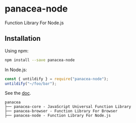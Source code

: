 # panacea-node

Function Library For Node.js

## Installation

Using npm:

```sh
npm install --save panacea-node
```

In Node.js:

```js
const { untildify } = require("panacea-node");
untildify("~/foo/bar");
```

See the [doc](https://changjunhao.github.io/panacea/modules/panacea_node.html).

```
panacea
├── panacea-core - JavaScript Universal Function Library
├── panacea-browser - Function Library For Browser
├── panacea-node - Function Library For Node.js
```
